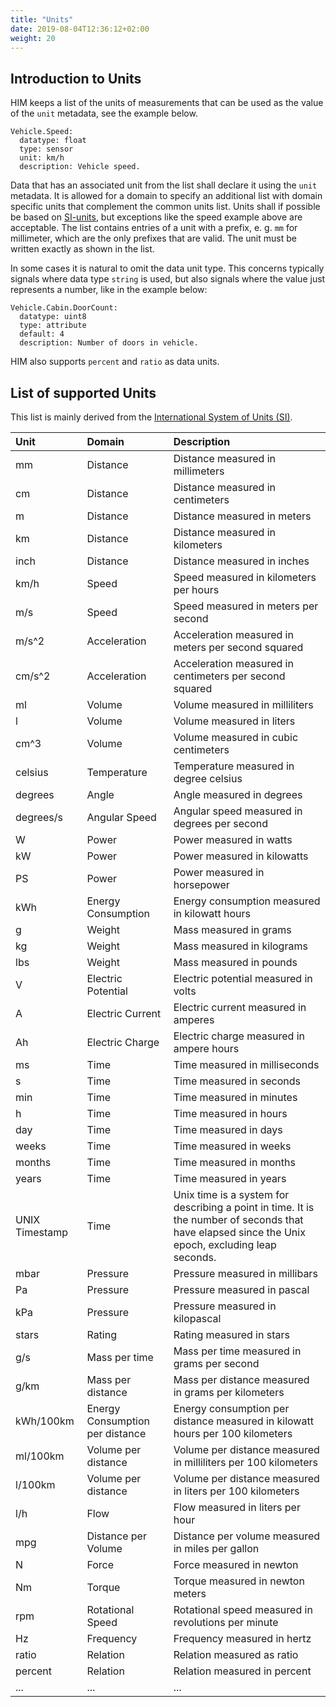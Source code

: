 ```yaml
---
title: "Units"
date: 2019-08-04T12:36:12+02:00
weight: 20
---
```


## Introduction to Units

HIM keeps a list of the units of measurements that can be used as the value of the `unit` metadata, see the example below.
```
Vehicle.Speed:
  datatype: float
  type: sensor
  unit: km/h
  description: Vehicle speed.
```
Data that has an associated unit from the list shall declare it using the `unit` metadata. 
It is allowed for a domain to specify an additional list with domain specific units that complement the common units list.
Units shall if possible be based on [SI-units](https://www.iso.org/standard/30669.html), but exceptions like the speed example above are acceptable.
The list contains entries of a unit with a prefix, e. g. `mm` for millimeter, which are the only prefixes that are valid.
The unit must be written exactly as shown in the list.

In some cases it is natural to omit the data unit type. This concerns typically signals where data type `string` is used,
but also signals where the value just represents a number, like in the example below:
```
Vehicle.Cabin.DoorCount:
  datatype: uint8
  type: attribute
  default: 4
  description: Number of doors in vehicle.
```
HIM also supports `percent` and `ratio` as data units.

## List of supported Units

This list is mainly derived from the [International System of Units (SI)](https://nvlpubs.nist.gov/nistpubs/SpecialPublications/NIST.SP.330-2019.pdf).


Unit          | Domain                          | Description
:-------------|:--------------------------------|:-------------
mm            | Distance                        | Distance measured in millimeters
cm            | Distance                        | Distance measured in centimeters
m             | Distance                        | Distance measured in meters
km            | Distance                        | Distance measured in kilometers
inch          | Distance                        | Distance measured in inches
km/h          | Speed                           | Speed measured in kilometers per hours
m/s           | Speed                           | Speed measured in meters per second
m/s^2         | Acceleration                    | Acceleration measured in meters per second squared
cm/s^2        | Acceleration                    | Acceleration measured in centimeters per second squared
ml            | Volume                          | Volume measured in milliliters
l             | Volume                          | Volume measured in liters
cm^3          | Volume                          | Volume measured in cubic centimeters
celsius       | Temperature                     | Temperature measured in degree celsius
degrees       | Angle                           | Angle measured in degrees
degrees/s     | Angular Speed                   | Angular speed measured in degrees per second
W             | Power                           | Power measured in watts
kW            | Power                           | Power measured in kilowatts
PS            | Power                           | Power measured in horsepower
kWh           | Energy Consumption              | Energy consumption measured in kilowatt hours
g             | Weight                          | Mass measured in grams
kg            | Weight                          | Mass measured in kilograms
lbs           | Weight                          | Mass measured in pounds
V             | Electric Potential              | Electric potential measured in volts
A             | Electric Current                | Electric current measured in amperes
Ah            | Electric Charge                 | Electric charge measured in ampere hours
ms            | Time                            | Time measured in milliseconds
s             | Time                            | Time measured in seconds
min           | Time                            | Time measured in minutes
h             | Time                            | Time measured in hours
day           | Time                            | Time measured in days
weeks         | Time                            | Time measured in weeks
months        | Time                            | Time measured in months
years         | Time                            | Time measured in years
UNIX Timestamp| Time                            | Unix time is a system for describing a point in time. It is the number of seconds that have elapsed since the Unix epoch, excluding leap seconds.
mbar          | Pressure                        | Pressure measured in millibars
Pa            | Pressure                        | Pressure measured in pascal
kPa           | Pressure                        | Pressure measured in kilopascal
stars         | Rating                          | Rating measured in stars
g/s           | Mass per time                   | Mass per time measured in grams per second
g/km          | Mass per distance               | Mass per distance measured in grams per kilometers
kWh/100km     | Energy Consumption per distance | Energy consumption per distance measured in kilowatt hours per 100 kilometers
ml/100km      | Volume per distance             | Volume per distance measured in milliliters per 100 kilometers
l/100km       | Volume per distance             | Volume per distance measured in liters per 100 kilometers
l/h           | Flow                            | Flow measured in liters per hour
mpg           | Distance per Volume             | Distance per volume measured in miles per gallon
N             | Force                           | Force measured in newton
Nm            | Torque                          | Torque measured in newton meters
rpm           | Rotational Speed                | Rotational speed measured in revolutions per minute
Hz            | Frequency                       | Frequency measured in hertz
ratio         | Relation                        | Relation measured as ratio
percent       | Relation                        | Relation measured in percent
... | ... | ...
